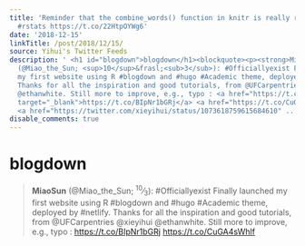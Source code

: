 ```yaml
---
title: 'Reminder that the combine_words() function in knitr is really really helpful
  #rstats https://t.co/22HtpOYWg6'
date: '2018-12-15'
linkTitle: /post/2018/12/15/
source: Yihui's Twitter Feeds
description: ' <h1 id="blogdown">blogdown</h1><blockquote><p><strong>MiaoSun</strong>
  (@Miao_the_Sun; <sup>10</sup>&frasl;<sub>3</sub>): #Officiallyexist Finally launched
  my first website using R #blogdown and #hugo #Academic theme, deployed by #netlify.
  Thanks for all the inspiration and good tutorials, from @UFCarpentries @xieyihui
  @ethanwhite. Still more to improve, e.g., typo : <a href="https://t.co/BIpNr1bGRj"
  target="_blank">https://t.co/BIpNr1bGRj</a> <a href="https://t.co/CuGA4sWhlf" target="_blank">https://t.co/CuGA4sWhlf</a>
  <a href="https://twitter.com/xieyihui/status/1073618759615684610" ...'
disable_comments: true
---
```

 <h1 id="blogdown">blogdown</h1><blockquote><p><strong>MiaoSun</strong> (@Miao_the_Sun; <sup>10</sup>&frasl;<sub>3</sub>): #Officiallyexist Finally launched my first website using R #blogdown and #hugo #Academic theme, deployed by #netlify. Thanks for all the inspiration and good tutorials, from @UFCarpentries @xieyihui @ethanwhite. Still more to improve, e.g., typo : <a href="https://t.co/BIpNr1bGRj" target="_blank">https://t.co/BIpNr1bGRj</a> <a href="https://t.co/CuGA4sWhlf" target="_blank">https://t.co/CuGA4sWhlf</a> <a href="https://twitter.com/xieyihui/status/1073618759615684610" ...